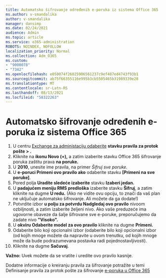 ```yaml
---
title: Automatsko šifrovanje određenih e-poruka iz sistema Office 365
ms.author: v-smandalika
author: v-smandalika
manager: dansimp
ms.date: 02/24/2021
audience: Admin
ms.topic: article
ms.service: o365-administration
ROBOTS: NOINDEX, NOFOLLOW
localization_priority: Normal
ms.collection: Adm_O365
ms.custom:
- "9000078"
- "7342"
ms.openlocfilehash: e050074f26025906561237c9ef487ed4743f93b1
ms.sourcegitcommit: ab75f66355116e995b3cb5505465b31989339e28
ms.translationtype: MT
ms.contentlocale: sr-Latn-RS
ms.lasthandoff: 08/13/2021
ms.locfileid: "58322263"
---
```

# <a name="automatically-encrypt-certain-email-messages-from-office-365"></a>Automatsko šifrovanje određenih e-poruka iz sistema Office 365

1. U centru [Exchange za administaciju odaberite](https://outlook.office365.com/ecp/) **stavku pravila za protok pošte > .** 
2. Kliknite na **ikonu Novo (+),** a zatim izaberite stavku Office 365 šifrovanje poruka zaštitu prava **na poruke.**
3. U **2010**, unesite ime pravila, na primer *Šifruj sve poruke.*
4. U **e-poruci Primeni ovo pravilo ako** odaberite stavku **[Primeni na sve poruke]**. 
5. Pored polja **Uradite sledeće izaberite** stavku **Izaberi jedan.** 
6. U **padajućem meniju RMS predloška** izaberite stavku **Šifruj**, a zatim kliknite na dugme **U redu.** (Ako ne vidite ovu opciju, to znači da vaš plan ne uključuje automatsko šifrovanje. Ali možete da ga dodate!)
7. Potvrdite izbor **u polju za potvrdu Nadgledaj ovo pravilo** nivoom ozbiljnosti, a zatim izaberite željeni nivo. Ako vaše preduzeće ima ugovorne obaveze da šalje šifrovane sve e-poruke, preporučujemo da zadate nivo **"Visoko".**
8. U **okviru Odaberite model za ovo pravilo** kliknite na dugme **Primeni.** 
9. Odaberite bilo koji opcionalni izbor (odaberite bilo koji opcionalni izbor (od kojih mnoge možete da napravite u ovom trenutku, od kojih mnoge može da bude podrazumevana postavka radi pojednostavljivosti).
10. Kliknite na dugme **Sačuvaj**.

**Važno:** Uvek možete da se vratite i uredite ovo pravilo kasnije.

Dodatne informacije o kreiranju pravila za šifrovanje potražite u temi Definisanje pravila za protok pošte za šifrovanje [e-poruka u Office 365](https://docs.microsoft.com/microsoft-365/compliance/define-mail-flow-rules-to-encrypt-email)

